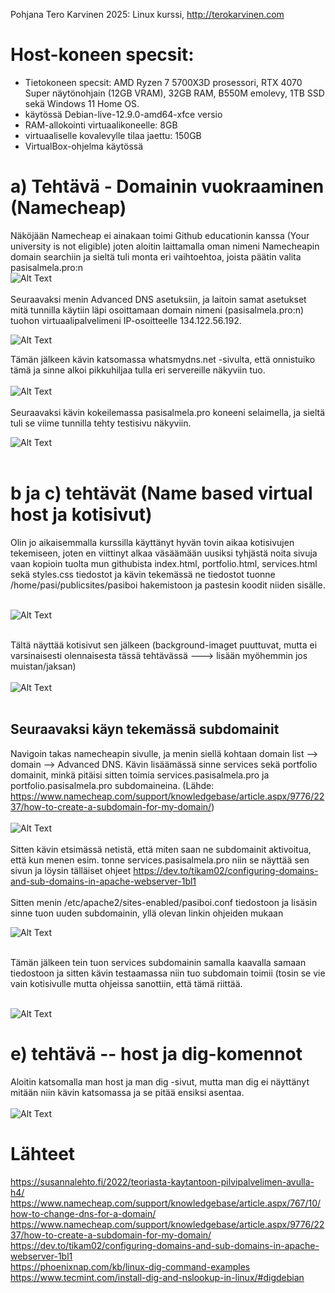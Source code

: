 Pohjana Tero Karvinen 2025: Linux kurssi, http://terokarvinen.com

# Host-koneen specsit:

- Tietokoneen specsit: AMD Ryzen 7 5700X3D prosessori, RTX 4070 Super näytönohjain (12GB VRAM), 32GB RAM, B550M emolevy, 1TB SSD sekä Windows 11 Home OS.
- käytössä Debian-live-12.9.0-amd64-xfce versio
- RAM-allokointi virtuaalikoneelle: 8GB
- virtuaaliselle kovalevylle tilaa jaettu: 150GB
- VirtualBox-ohjelma käytössä

# a) Tehtävä - Domainin vuokraaminen (Namecheap)

Näköjään Namecheap ei ainakaan toimi Github educationin kanssa (Your university is not eligible) joten aloitin laittamalla oman nimeni Namecheapin domain searchiin ja sieltä tuli monta eri vaihtoehtoa, joista päätin valita pasisalmela.pro:n
<br>
![Alt Text](images/Week5image2.png)
<br>
<br>
Seuraavaksi menin Advanced DNS asetuksiin, ja laitoin samat asetukset mitä tunnilla käytiin läpi osoittamaan domain nimeni (pasisalmela.pro:n) tuohon virtuaalipalvelimeni IP-osoitteelle 134.122.56.192. 

![Alt Text](images/Week5image3.png)

Tämän jälkeen kävin katsomassa whatsmydns.net -sivulta, että onnistuiko tämä ja sinne alkoi pikkuhiljaa tulla eri servereille näkyviin tuo. 
<br>
<br>
![Alt Text](images/Week5image4.png)
<br>
<br>
Seuraavaksi kävin kokeilemassa pasisalmela.pro koneeni selaimella, ja sieltä tuli se viime tunnilla tehty testisivu näkyviin.

![Alt Text](images/Week5image5.png)
<br>
<br>

# b ja c) tehtävät (Name based virtual host ja kotisivut)

Olin jo aikaisemmalla kurssilla käyttänyt hyvän tovin aikaa kotisivujen tekemiseen, joten en viittinyt alkaa väsäämään uusiksi tyhjästä noita sivuja vaan kopioin tuolta mun githubista index.html, portfolio.html, services.html sekä styles.css tiedostot ja kävin tekemässä ne tiedostot tuonne /home/pasi/publicsites/pasiboi hakemistoon ja pastesin koodit niiden sisälle. <br>
<br>

![Alt Text](images/Week5image6.png)
<br>
<br>

 Tältä näyttää kotisivut sen jälkeen (background-imaget puuttuvat, mutta ei varsinaisesti olennaisesta tässä tehtävässä ---> lisään myöhemmin jos muistan/jaksan)
<br>
<br>
![Alt Text](images/Week5image7.png)
<br>
<br>
## Seuraavaksi käyn tekemässä subdomainit

Navigoin takas namecheapin sivulle, ja menin siellä kohtaan domain list --> domain --> Advanced DNS. Kävin lisäämässä sinne services sekä portfolio domainit, minkä pitäisi sitten toimia services.pasisalmela.pro ja portfolio.pasisalmela.pro subdomaineina. (Lähde: https://www.namecheap.com/support/knowledgebase/article.aspx/9776/2237/how-to-create-a-subdomain-for-my-domain/)
<br>
<br>
![Alt Text](images/Week5image8.png)
<br>
<br>
Sitten kävin etsimässä netistä, että miten saan ne subdomainit aktivoitua, että kun menen esim. tonne services.pasisalmela.pro niin se näyttää sen sivun ja löysin tälläiset ohjeet https://dev.to/tikam02/configuring-domains-and-sub-domains-in-apache-webserver-1bl1 <br>
<br>
Sitten menin /etc/apache2/sites-enabled/pasiboi.conf tiedostoon ja lisäsin sinne tuon uuden subdomainin, yllä olevan linkin ohjeiden mukaan 

![Alt Text](images/Week5image9.png)

<br>
Tämän jälkeen tein tuon services subdomainin samalla kaavalla samaan tiedostoon ja sitten kävin testaamassa niin tuo subdomain toimii (tosin se vie vain kotisivulle mutta ohjeissa sanottiin, että tämä riittää.
<br>
<br>

![Alt Text](images/Week5image10.png)

# e) tehtävä -- host ja dig-komennot

Aloitin katsomalla man host ja man dig -sivut, mutta man dig ei näyttänyt mitään niin kävin katsomassa ja se pitää ensiksi asentaa. 
<br>
<br>
![Alt Text](images/Week5image11.png)
<br>



# Lähteet
https://susannalehto.fi/2022/teoriasta-kaytantoon-pilvipalvelimen-avulla-h4/ <br>
https://www.namecheap.com/support/knowledgebase/article.aspx/767/10/how-to-change-dns-for-a-domain/ <br>
https://www.namecheap.com/support/knowledgebase/article.aspx/9776/2237/how-to-create-a-subdomain-for-my-domain/ <br>
https://dev.to/tikam02/configuring-domains-and-sub-domains-in-apache-webserver-1bl1 <br>
https://phoenixnap.com/kb/linux-dig-command-examples
https://www.tecmint.com/install-dig-and-nslookup-in-linux/#digdebian



